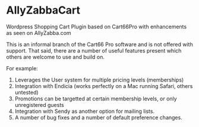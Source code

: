 # AllyZabbaCart
Wordpress Shopping Cart Plugin based on Cart66Pro with enhancements as seen on AllyZabba.com

This is an informal branch of the Cart66 Pro software and is not offered with support. That said, there are a
number of useful features present which others are welcome to use and build on. 

For example:
  1. Leverages the User system for multiple pricing levels (memberships)
  2. Integration with Endicia (works perfectly on a Mac running Safari, others untested)
  3. Promotions can be targetted at certain membership levels, or only unregistered guests
  4. Integration with Sendy as another option for mailing lists.
  5. A number of bug fixes and a number of default preference changes.
